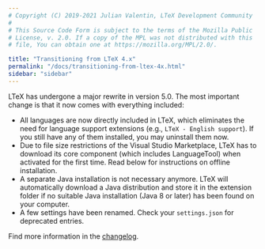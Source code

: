 ```yaml
---
# Copyright (C) 2019-2021 Julian Valentin, LTeX Development Community
#
# This Source Code Form is subject to the terms of the Mozilla Public
# License, v. 2.0. If a copy of the MPL was not distributed with this
# file, You can obtain one at https://mozilla.org/MPL/2.0/.

title: "Transitioning from LTeX 4.x"
permalink: "/docs/transitioning-from-ltex-4x.html"
sidebar: "sidebar"
---
```


LTeX has undergone a major rewrite in version 5.0. The most important change is that it now comes with everything included:

- All languages are now directly included in LTeX, which eliminates the need for language support extensions (e.g., `LTeX - English support`). If you still have any of them installed, you may uninstall them now.
- Due to file size restrictions of the Visual Studio Marketplace, LTeX has to download its core component (which includes LanguageTool) when activated for the first time. Read below for instructions on offline installation.
- A separate Java installation is not necessary anymore. LTeX will automatically download a Java distribution and store it in the extension folder if no suitable Java installation (Java 8 or later) has been found on your computer.
- A few settings have been renamed. Check your `settings.json` for deprecated entries.

Find more information in the [changelog](changelog.html).
